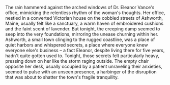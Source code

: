 The rain hammered against the arched windows of Dr. Eleanor Vance's office, mimicking the relentless rhythm of the woman's thoughts. Her office, nestled in a converted Victorian house on the cobbled streets of Ashworth, Maine, usually felt like a sanctuary, a warm haven of embroidered cushions and the faint scent of lavender. But tonight, the creeping damp seemed to seep into the very foundations, mirroring the unease churning within her.  Ashworth, a small town clinging to the rugged coastline, was a place of quiet harbors and whispered secrets, a place where everyone knew everyone else's business – a fact Eleanor, despite living there for five years, hadn't quite gotten used to. Tonight, those secrets felt particularly heavy, pressing down on her like the storm raging outside. The empty chair opposite her desk, usually occupied by a patient unraveling their anxieties, seemed to pulse with an unseen presence, a harbinger of the disruption that was about to shatter the town's fragile tranquility.
